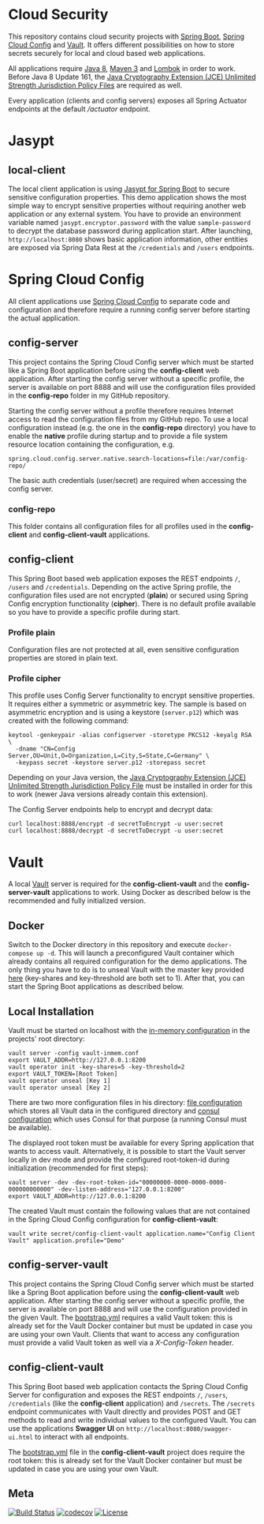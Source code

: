 Cloud Security
============

This repository contains cloud security projects with [Spring Boot](https://projects.spring.io/spring-boot), 
[Spring Cloud Config](https://cloud.spring.io/spring-cloud-config/) and [Vault](https://www.vaultproject.io). 
It offers different possibilities on how to store secrets securely for local and cloud based web applications.

All applications require [Java 8](http://www.oracle.com/technetwork/java/), [Maven 3](http://maven.apache.org/) and 
[Lombok](https://projectlombok.org/) in order to work. Before Java 8 Update 161, the 
[Java Cryptography Extension (JCE) Unlimited Strength Jurisdiction Policy Files](http://www.oracle.com/technetwork/java/javase/downloads/jce8-download-2133166.html)
are required as well. 

Every application (clients and config servers) exposes all Spring Actuator endpoints at the default */actuator* endpoint.

# Jasypt

## local-client
The local client application is using [Jasypt for Spring Boot](https://github.com/ulisesbocchio/jasypt-spring-boot) to secure sensitive configuration properties. This demo application shows the most simple way to encrypt sensitive properties without requiring another web application or any external system. You have to provide an environment variable named `jasypt.encryptor.password` with the value `sample-password` to decrypt the database password during application start.  After launching, `http://localhost:8080` shows basic application information, other entities are exposed via Spring Data Rest at the `/credentials` and `/users` endpoints.

# Spring Cloud Config
All client applications use [Spring Cloud Config](https://cloud.spring.io/spring-cloud-config/) to separate code and 
configuration and therefore require a running config server before starting the actual application.

## config-server
This project contains the Spring Cloud Config server which must be started like a Spring Boot application before using the **config-client** web application. After starting the config server without a specific 
profile, the server is available on port 8888 and will use the configuration files provided in the **config-repo** folder in my GitHub repository.

Starting the config server without a profile therefore requires Internet access to read the configuration files from my 
GitHub repo. To use a local configuration instead (e.g. the one in the **config-repo** directory) you have to enable 
the **native** profile during startup and to provide a file system resource location containing the configuration, e.g. 

    spring.cloud.config.server.native.search-locations=file:/var/config-repo/

The basic auth credentials (user/secret) are required when accessing the config server.

### config-repo
This folder contains all configuration files for all profiles used in the **config-client** and **config-client-vault**
applications.

## config-client
This Spring Boot based web application exposes the REST endpoints `/`, `/users` and `/credentials`. Depending on the active 
Spring profile, the configuration files used are not encrypted (**plain**) or secured using Spring Config encryption 
functionality (**cipher**). There is no default profile available so you have to provide a specific profile during 
start.

### Profile plain
Configuration files are not protected at all, even sensitive configuration properties are stored in plain text.

### Profile cipher
This profile uses Config Server functionality to encrypt sensitive properties. It requires either a symmetric or 
asymmetric key. The sample is based on asymmetric encryption and is using a keystore (`server.p12`) which was created with the following command:

    keytool -genkeypair -alias configserver -storetype PKCS12 -keyalg RSA \
      -dname "CN=Config Server,OU=Unit,O=Organization,L=City,S=State,C=Germany" \
      -keypass secret -keystore server.p12 -storepass secret
      
Depending on your Java version, the [Java Cryptography Extension (JCE) Unlimited Strength Jurisdiction Policy File](http://www.oracle.com/technetwork/java/javase/downloads/jce8-download-2133166.html)
must be installed in order for this to work (newer Java versions already contain this extension).

The Config Server endpoints help to encrypt and decrypt data:

    curl localhost:8888/encrypt -d secretToEncrypt -u user:secret
    curl localhost:8888/decrypt -d secretToDecrypt -u user:secret

# Vault
A local [Vault](https://www.vaultproject.io/) server is required for the **config-client-vault** and the
**config-server-vault** applications to work. Using Docker as described below is the recommended and fully initialized version.

## Docker
Switch to the Docker directory in this repository and execute `docker-compose up -d`. This will launch a preconfigured Vault container which already contains all required configuration for the demo applications. The only thing you have to do is to unseal Vault with the master key provided [here](https://github.com/dschadow/CloudSecurity/blob/develop/Docker/vault-cluster-vault-2019-01-04T13_53_25.023Z.json) (key-shares and key-threshold are both set to 1). After that, you can start the Spring Boot applications as described below.

## Local Installation
Vault must be started on localhost with the 
[in-memory configuration](https://github.com/dschadow/CloudSecurity/blob/develop/vault-inmem.conf)
in the projects' root directory:

    vault server -config vault-inmem.conf
    export VAULT_ADDR=http://127.0.0.1:8200
    vault operator init -key-shares=5 -key-threshold=2
    export VAULT_TOKEN=[Root Token]
    vault operator unseal [Key 1]
    vault operator unseal [Key 2]
    
There are two more configuration files in his directory: [file configuration](https://github.com/dschadow/CloudSecurity/blob/develop/vault-file.conf)
which stores all Vault data in the configured directory and [consul configuration](https://github.com/dschadow/CloudSecurity/blob/develop/vault-consul.conf)
which uses Consul for that purpose (a running Consul must be available).

The displayed root token must be available for every Spring application that wants to access vault. Alternatively, it is possible to start the Vault server locally in dev mode and provide the configured root-token-id during initialization (recommended for first steps):

    vault server -dev -dev-root-token-id="00000000-0000-0000-0000-000000000000" -dev-listen-address="127.0.0.1:8200"  
    export VAULT_ADDR=http://127.0.0.1:8200  

The created Vault must contain the following values that are not contained in the Spring Cloud Config configuration for **config-client-vault**:

    vault write secret/config-client-vault application.name="Config Client Vault" application.profile="Demo"

## config-server-vault
This project contains the Spring Cloud Config server which must be started like a Spring Boot application before using 
the **config-client-vault** web application. After starting the config server without a specific 
profile, the server is available on port 8888 and will use the configuration provided in the given Vault. The
[bootstrap.yml](https://github.com/dschadow/CloudSecurity/blob/develop/config-server-vault/src/main/resources/bootstrap.yml)
requires a valid Vault token: this is already set for the Vault Docker container but must be updated in case you are using your own Vault. Clients that want to access any configuration must provide a valid Vault token as well via a *X-Config-Token* header.

## config-client-vault
This Spring Boot based web application contacts the Spring Cloud Config Server for configuration and exposes the REST endpoints `/`, `/users`, `/credentials` (like the **config-client** application) and `/secrets`. The `/secrets` endpoint communicates with Vault directly and provides POST and GET methods to read and write individual values to the configured Vault. You can use the applications **Swagger UI** on `http://localhost:8080/swagger-ui.html` to interact with all endpoints.
    
The [bootstrap.yml](https://github.com/dschadow/CloudSecurity/blob/develop/config-client-vault/src/main/resources/bootstrap.yml)
file in the **config-client-vault** project does require the root token: this is already set for the Vault Docker container but must be updated in case you are using your own Vault.

## Meta
[![Build Status](https://travis-ci.org/dschadow/CloudSecurity.svg)](https://travis-ci.org/dschadow/CloudSecurity)
[![codecov](https://codecov.io/gh/dschadow/CloudSecurity/branch/develop/graph/badge.svg)](https://codecov.io/gh/dschadow/CloudSecurity)
[![License](https://img.shields.io/badge/License-Apache%202.0-blue.svg)](https://opensource.org/licenses/Apache-2.0)
